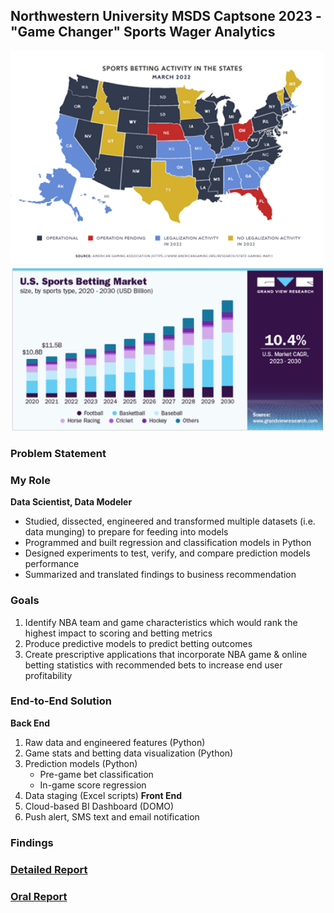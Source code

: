 ## Northwestern University MSDS Captsone 2023 - "Game Changer" Sports Wager Analytics

<img src="images/sports betting map.png?raw=true" width = "500"/>
<img src="images/sports betting barchart.png?raw=true" width = "500"/>

### Problem Statement


### My Role
**Data Scientist, Data Modeler**
- Studied, dissected, engineered and transformed multiple datasets (i.e. data munging) to prepare for feeding into models
- Programmed and built regression and classification models in Python
- Designed experiments to test, verify, and compare prediction models performance
- Summarized and translated findings to business recommendation

### Goals
1. Identify NBA team and game characteristics which would rank the highest impact to scoring and betting metrics
2. Produce predictive models to predict betting outcomes
3. Create prescriptive applications that incorporate NBA game & online betting statistics with recommended bets to increase end user profitability

### End-to-End Solution
**Back End**
1. Raw data and engineered features (Python)
2. Game stats and betting data visualization (Python)
3. Prediction models (Python)
    - Pre-game bet classification
    - In-game score regression
4. Data staging (Excel scripts)
**Front End**
5. Cloud-based BI Dashboard (DOMO)
6. Push alert, SMS text and email notification

### Findings


### [Detailed Report](/pdf/MSDS498_Team55_FinalReport.pdf)
### [Oral Report](/pdf/MSDS498_Team55_OralReport.pdf)
